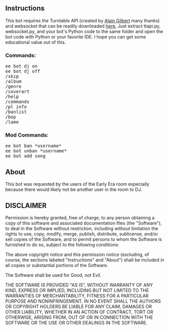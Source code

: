 ## Instructions

This bot requires the Turntable API (created by [Alain Gilbert](https://github.com/alaingilbert) many thanks) and websocket that can be readily downloaded [here.](https://github.com/alaingilbert/Turntable-API/tree/master/python_ttapi) Just extract ttapi.py, websocket.py, and your bot's Python code to the same folder and open the bot code with Python or your favorite IDE. I hope you can get some educational value out of this.

### Commands:

<pre>
ee bot dj on
ee bot dj off
/skip
/album
/genre
/coverart
/help
/commands
/pl info
/banlist
/bop
/lame
</pre>

### Mod Commands:

<pre>
ee bot ban *username*
ee bot unban *username*
ee bot add song
</pre>

## About

This bot was requested by the users of the Early Era room especially because there would likely not be another user in the room to DJ.

## DISCLAIMER

Permission is hereby granted, free of charge, to any person obtaining a copy of this software and associated documentation files (the "Software"), to deal in the Software without restriction, including without limitation the rights to use, copy, modify, merge, publish, distribute, sublicense, and/or sell copies of the Software, and to permit persons to whom the Software is furnished to do so, subject to the following conditions:

The above copyright notice and this permission notice (excluding, of course, the sections labeled "Instructions" and "About") shall be included in all copies or substantial portions of the Software.

The Software shall be used for Good, not Evil.

THE SOFTWARE IS PROVIDED "AS IS", WITHOUT WARRANTY OF ANY KIND, EXPRESS OR IMPLIED, INCLUDING BUT NOT LIMITED TO THE WARRANTIES OF MERCHANTABILITY, FITNESS FOR A PARTICULAR PURPOSE AND NONINFRINGEMENT. IN NO EVENT SHALL THE AUTHORS OR COPYRIGHT HOLDERS BE LIABLE FOR ANY CLAIM, DAMAGES OR OTHER LIABILITY, WHETHER IN AN ACTION OF CONTRACT, TORT OR OTHERWISE, ARISING FROM, OUT OF OR IN CONNECTION WITH THE SOFTWARE OR THE USE OR OTHER DEALINGS IN THE SOFTWARE.